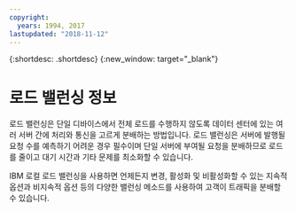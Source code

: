 ```yaml
---
copyright:
  years: 1994, 2017
lastupdated: "2018-11-12"
---
```


{:shortdesc: .shortdesc}
{:new_window: target="_blank"}

# 로드 밸런싱 정보

로드 밸런싱은 단일 디바이스에서 전체 로드를 수행하지 않도록 데이터 센터에 있는 여러 서버 간에 처리와 통신을 고르게 분배하는 방법입니다. 로드 밸런싱은 서버에 발행될 요청 수를 예측하기 어려운 경우 필수이며 단일 서버에 부여될 요청을 분배하므로 로드를 줄이고 대기 시간과 기타 문제를 최소화할 수 있습니다. 

IBM 로컬 로드 밸런싱을 사용하면 언제든지 변경, 활성화 및 비활성화할 수 있는 지속적 옵션과 비지속적 옵션 등의 다양한 밸런싱 메소드를 사용하여 고객이 트래픽을 분배할 수 있습니다.
